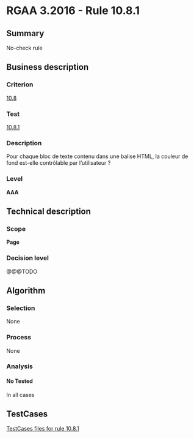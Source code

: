 # RGAA 3.2016 - Rule 10.8.1

## Summary
No-check rule


## Business description

### Criterion
[10.8](http://references.modernisation.gouv.fr/rgaa-accessibilite/criteres.html#crit-10-8)

### Test
[10.8.1](http://references.modernisation.gouv.fr/rgaa-accessibilite/criteres.html#test-10-8-1)

### Description
<div lang="fr">Pour chaque bloc de texte contenu dans une balise HTML, la couleur de fond est-elle contr&#xF4;lable par l&#x2019;utilisateur&nbsp;?</div>

### Level
**AAA**


## Technical description

### Scope
**Page**

### Decision level
@@@TODO


## Algorithm

### Selection
None

### Process
None

### Analysis

#### No Tested
In all cases


##  TestCases

[TestCases files for rule 10.8.1](https://github.com/Asqatasun/Asqatasun/tree/RGAA_3.2016/rules/rules-rgaa3.2016/src/test/resources/testcases/rgaa32016/Rgaa32016Rule100801/)


